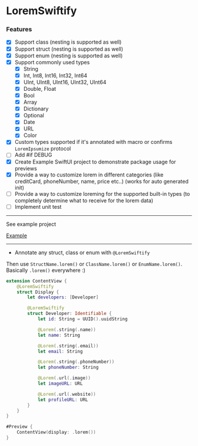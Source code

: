 # LoremSwiftify

### Features
- [X] Support class (nesting is supported as well)
- [X] Support struct (nesting is supported as well)
- [X] Support enum (nesting is supported as well)
- [X] Support commonly used types
    - [X] String
    - [X] Int, Int8, Int16, Int32, Int64
    - [X] UInt, UInt8, UInt16, UInt32, UInt64
    - [X] Double, Float
    - [X] Bool
    - [X] Array
    - [X] Dictionary
    - [X] Optional
    - [X] Date
    - [X] URL
    - [X] Color
- [X] Custom types supported if it's annotated with macro or confirms `LoremIpsumize` protocol
- [ ] Add #if DEBUG
- [X] Create Example SwiftUI project to demonstrate package usage for previews
- [X] Provide a way to customize lorem in different categories (like creditCard, phoneNumber, name, price etc..) (works for auto generated init)
- [ ] Provide a way to customize loreming for the supported built-in types (to completely determine what to receive for the lorem data)
- [ ] Implement unit test

---

See example project

[Example](Example/Example)

---

- Annotate any struct, class or enum with `@LoremSwiftify`

Then use `StructName.lorem()` or `ClassName.lorem()` or `EnumName.lorem()`. Basically `.lorem()` everywhere :)


```swift
extension ContentView {
    @LoremSwiftify
    struct Display {
        let developers: [Developer]

        @LoremSwiftify
        struct Developer: Identifiable {
            let id: String = UUID().uuidString

            @Lorem(.string(.name))
            let name: String

            @Lorem(.string(.email))
            let email: String

            @Lorem(.string(.phoneNumber))
            let phoneNumber: String

            @Lorem(.url(.image))
            let imageURL: URL

            @Lorem(.url(.website))
            let profileURL: URL
        }
    }
}

#Preview {
    ContentView(display: .lorem())
}
```

